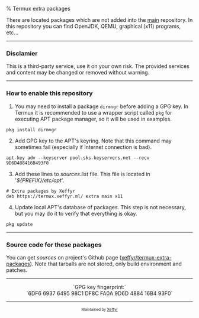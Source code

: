 % Termux extra packages

There are located packages which are not added into the [main](https://termux.net) repository. In this repository you can find OpenJDK, QEMU, graphical (x11) programs, etc...

***

### Disclamier

This is a third-party service, use it on your own risk. The provided services and content may be changed or removed without warning.

***

### How to enable this repository

1. You may need to install a package `dirmngr` before adding a GPG key. In Termux it is recommended to use a wrapper script called `pkg` for executing APT package manager, so it will be used in examples.
~~~~~~~~~~~~~~~~~~~~~~~~~~~~~~~~ {#snippet-01 .bash .numberLines startFrom="1"}
pkg install dirmngr
~~~~~~~~~~~~~~~~~~~~~~~~~~~~~~~~~~~~~~~~~~~~~~~~~~~~~~~~~~~~~~~~~~~~~~~~~

2. Add GPG key to the APT's keyring. Note that this command may sometimes fail (especially if Internet connection is bad).
~~~~~~~~~~~~~~~~~~~~~~~~~~~~~~~~ {#snippet-02 .bash .numberLines startFrom="1"}
apt-key adv --keyserver pool.sks-keyservers.net --recv 9D6D488416B493F0
~~~~~~~~~~~~~~~~~~~~~~~~~~~~~~~~~~~~~~~~~~~~~~~~~~~~~~~~~~~~~~~~~~~~~~~~~

3. Add these lines to *sources.list* file. This file is located in '*${PREFIX}/etc/apt*'.
~~~~~~~~~~~~~~~~~~~~~~~~~~~~~~~~ {#snippet-03 .numberLines startFrom="1"}
# Extra packages by Xeffyr
deb https://termux.xeffyr.ml/ extra main x11
~~~~~~~~~~~~~~~~~~~~~~~~~~~~~~~~~~~~~~~~~~~~~~~~~~~~~~~~~~~~~~~~~~~~~~~~~

4. Update local APT's database of packages. This step is not necessary, but you may do it to verify that everything is okay.
~~~~~~~~~~~~~~~~~~~~~~~~~~~~~~~~ {#snippet-04 .bash .numberLines startFrom="1"}
pkg update
~~~~~~~~~~~~~~~~~~~~~~~~~~~~~~~~~~~~~~~~~~~~~~~~~~~~~~~~~~~~~~~~~~~~~~~~~

***

### Source code for these packages

You can get *sources* on project's Github page ([xeffyr/termux-extra-packages](https://github.com/xeffyr/termux-extra-packages)). Note that tarballs are not stored, only build environment and patches.

***

<p style="text-align:center;">`GPG key fingerprint:`<br>`6DF6 6937 6495 98C1 DF8C FA0A 9D6D 4884 16B4 93F0`</p>

***

<p style="text-align:center;"><font size="1dp">Maintained by <a href="https://github.com/xeffyr">Xeffyr</a></font></p>
